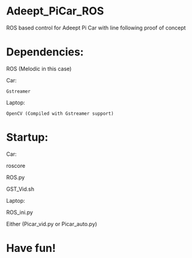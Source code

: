 # Adeept_PiCar_ROS
ROS based control for Adeept Pi Car with line following proof of concept

# Dependencies:

  ROS (Melodic in this case)
  
  Car:
  
    Gstreamer
    
  Laptop:
  
    OpenCV (Compiled with Gstreamer support)

# Startup:

  Car:
  
  roscore
  
  ROS.py
  
  GST_Vid.sh
  
  Laptop:
  
  ROS_ini.py
  
  Either (Picar_vid.py or Picar_auto.py)
  
# Have fun!
  
